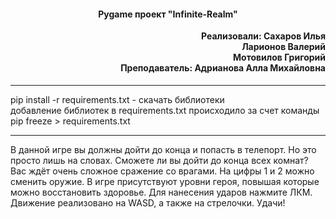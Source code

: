 <h4 align="center">Pygame проект "Infinite-Realm"</h4>
<h4 align="right" style="margin-top: 1px;">
    Реализовали: Сахаров Илья<br>
	Ларионов Валерий<br>
	Мотовилов Григорий<br>
  Преподаватель: Адрианова Алла Михайловна
</h4>
<hr>

<p>pip install -r requirements.txt - скачать библиотеки<br>
добавление библиотек в requirements.txt происходило за счет команды pip freeze > requirements.txt</p><hr>

<p>
В данной игре вы должны дойти до конца и попасть в телепорт.
Но это просто лишь на словах. Сможете ли вы дойти до конца всех комнат?
Вас ждёт очень сложное сражение со врагами.
На цифры 1 и 2 можно сменить оружие. В игре присутствуют уровни героя, повышая которые можно восстановить здоровье.
Для нанесения ударов нажмите ЛКМ. Движение реализовано на WASD, а также на стрелочки.
Удачи!
</p>
